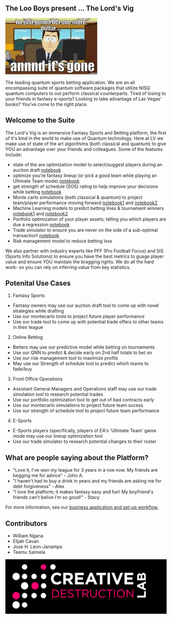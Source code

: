 ##  The Loo Boys present ... The Lord's Vig

![joke](img/bet.jpg)

The leading quantum sports betting application. We are an all encompassing suite of quantum software packages that utilize NISQ quantum computers to out perform classical counterparts. Tired of losing to your friends in fantasy e-sports? Looking to take advantage of Las Vegas' books? You've come to the right place.

## Welcome to the Suite

The Lord's Vig is an immersive Fantasy Sports and Betting platform, the first of it's kind in the world to make use of Quantum technology. Here at LV we make use of state of the art algorithims (both classical and quantum) to give YOU an advantage over your friends and colleagues. Some of the features include:

- state of the are optimization model to select/suggest players during an auction draft [notebook](PythonNotebooks/Fantasy_Draft.ipynb)
- optimize you're fantasy lineup (or pick a good team while playing an Ultimate Team mode) [notebook](PythonNotebooks/Optimal_team_kit.ipynb)
- get strength of schedule (SOS) rating to help improve your decisions while betting [notebook](PythonNotebooks/SOS.ipynb)
- Monte carlo simulations (both classical & quantum) to project team/player performance moving forward [notebook1](PythonNotebooks/Monte.ipynb) and [notebook2](PythonNotebooks/Monte_players.ipynb)
- Machine Learning models to predict betting lines & tournament winners [notebook1](PythonNotebooks/Euro_Simulation.ipynb) and [notebook2](PythonNotebooks/betting.ipynb)
- Portfolio optimization of your player assets; telling you which players are due a regression [notebook](PythonNotebooks/SoccerOptimizer.ipynb)
- Trade simulator to ensure you are never on the side of a sub-optimal transaction! [notebook](PythonNotebooks/best__trade.ipynb)
- Risk management model to reduce betting loss

We also partner with industry experts like PFF (Pro Football Focus) and SIS (Sports Info Solutions) to ensure you have the best metrics to guage player value and ensure YOU maintain the bragging rights. We do all the hard work- so you can rely on inferring value from key statistics. 

## Potenital Use Cases

1. Fantasy Sports
  - Fantasy owners may use our auction draft tool to come up with novel strategies while drafting
  - Use our montecarlo tools to project future player performance 
  - Use our trade tool to come up with potential trade offers to other teams in their league
  
2. Online Betting
  - Betters may use our predictive model while betting on tournaments 
  - Use our QNN to predict & decide early on 2nd half totals to bet on
  - Use our risk management tool to maximize profits
  - May use our Strength of schedule tool to predict which teams to fade/buy
  
3. Front Office Operations
  - Assistant General Managers and Operations staff may use our trade simulation tool to research potential trades
  - Use our portfolio optimization tool to get out of bad contracts early
  - Use our montecarlo simulations to project future team sucess 
  - Use our strength of schedule tool to project future team performance 
  
4. E-Sports
  - E-Sports players (specifically, players of EA's 'Ultimate Team' game mode may use our lineup optimization tool
  - Use our trade simulator to research potential changes to their roster

## What are people saying about the Platform?

- "Love it, I've won my league for 3 years in a row now. My friends are begging me for advice" - John A.
- "I haven't had to buy a drink in years and my friends are asking me for debt forgiveness" - Alex 
- "I love the platform; it makes fantasy easy and fun! My boyfriend's friends can't belive I'm so good!" - Stacy

For more information, see our [<ins>business application and set-up workflow</ins>. ](Business_app.md)


## Contributors 

- William Ngana
- Elijah Cavan
- Jose H. Leon-Janampa
- Teemu Salmela

![cdl](img/cdl.jpg)
